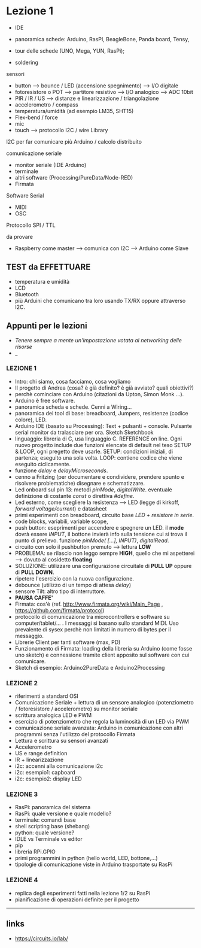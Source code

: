 # Lezione 1

* IDE
* panoramica schede: Arduino, RasPI, BeagleBone, Panda board, Tensy, 
* tour delle schede (UNO, Mega, YUN, RasPi);

* soldering

sensori
* button --> bounce / LED (accensione spegnimento) --> I/O digitale
* fotoresistore o POT --> partitore resistivo --> I/O analogico --> ADC 10bit
* PIR / IR / US --> distanze e linearizzazione / triangolazione
* accelerometro / compass
* temperatura/umidità (ad esempio LM35, SHT15)
* Flex-bend / force
* mic
* touch --> protocollo I2C / wire Library

I2C per far comunicare più Arduino / calcolo distribuito

comunicazione seriale
* monitor seriale (IDE Arduino)
* terminale
* altri software (Processing/PureData/Node-RED)
* Firmata

Software Serial
* MIDI
* OSC

Protocollo SPI / TTL

da provare
* Raspberry come master --> comunica con I2C --> Arduino come Slave

## TEST da EFFETTUARE
* temperatura e umidità
* LCD
* Bluetooth
* più Arduini che comunicano tra loro usando TX/RX oppure attraverso I2C.

## Appunti per le lezioni

* _Tenere sempre a mente un'impostazione votata al networking delle risorse_
* _

### LEZIONE 1
* Intro: chi siamo, cosa facciamo, cosa vogliamo
* Il progetto di Andrea (cosa? è già definito? è già avviato? quali obiettivi?)
* perchè cominciare con Arduino (citazioni da Upton, Simon Monk ...). 
* Arduino è free software. 
* panoramica scheda e schede. Cenni a Wiring...
* panoramica dei tool di base: breadboard, Jumpers, resistenze (codice colore), LED.
* Arduino IDE (basato su Processing): Text + pulsanti + console. Pulsante serial monitor da tralasciare per ora. Sketch Sketchbook
* linguaggio: libreria di C, usa linguaggio C. REFERENCE on line. Ogni nuovo progetto include due funzioni elencate di default nel teso SETUP & LOOP, ogni pregetto deve usarle. SETUP: condizioni iniziali, di partenza; eseguito una sola volta. LOOP: contiene codice che viene eseguito ciclicamente.
* funzione _delay_ e _delayMicroseconds_.
* cenno a Fritzing (per documentare e condividere, prendere spunto e risolvere problematiche) disegnare e schematizzare.
* Led onboard sul pin 13: metodi _pinMode_, _digitalWrite_. eventuale definizione di costante _const_ o direttiva _#define_. 
* Led esterno, come scegliere la resistenza --> LED (legge di kirkoff, _forward voltage/current_) e datasheet
* primi esperimenti con breadboard, circuito base _LED + resistore in serie_.
* code blocks, variabili, variable scope, 
* push button: eseprimenti per accendere e spegnere un LED. il **mode** dovrà essere _INPUT_, il bottone invierà info sulla tensione cui si trova il punto di prelievo. funzione _pinMode( [...], INPUT)_, _digitalRead_.
* circuito con solo il pushbutton premuto --> lettura **LOW**
* PROBLEMA: se rilascio non leggo sempre **HIGH**, quello che mi aspetterei --> dovuto al cosidetto **floating**
* SOLUZIONE: utilizzare una configurazione circuitale di **PULL UP** oppure di **PULL DOWN**. 
* ripetere l'esercizio con la nuova configurazione.
* debounce (utilizzo di un tempo di attesa _delay_)
* sensore Tilt: altro tipo di interruttore.
* **PAUSA CAFFE'**
* Firmata: cos'è (ref. http://www.firmata.org/wiki/Main_Page , https://github.com/firmata/protocol)
* protocollo di comunicazione tra microcontrollers e software su computer/tablet/... . I messaggi si basano sullo standard MIDI. Uso prevalente di sysex perchè non limitati in numero di bytes per il messaggio.
* Librerie Client per tanti software (max, PD)
* Funzionamento di Firmata: loading della libreria su Arduino (come fosse uno sketch) e connessione tramite client apposito sul software con cui comunicare.
* Sketch di esempio: Arduino2PureData e Arduino2Processing

### LEZIONE 2
* riferimenti a standard OSI
* Comunicazione Seriale + lettura di un sensore analogico (potenziometro / fotoresistore / accelerometro) su monitor seriale
* scrittura analogica LED e PWM
* esercizio di potenziometro che regola la luminosità di un LED via PWM
* comunicazione seriale avanzata: Arduino in comunicazione con altri programmi senza l'utilizzo del protocollo Firmata
* Lettura e scrittura su sensori avanzati
* Accelerometro
* US e range definition
* IR + linearizzazione
* i2c: accenni alla comunicazione i2c 
* i2c: esempio1: capboard
* i2c: esempio2: display LED

### LEZIONE 3
* RasPi: panoramica del sistema
* RasPi: quale versione e quale modello?
* terminale: comandi base
* shell scripting base (shebang)
* python: quale versione?
* IDLE vs Terminale vs editor
* pip
* libreria RPi.GPIO
* primi programmini in python (hello world, LED, bottone,...)
* tipologie di comunicazione viste in Arduino trasportate su RasPi

### LEZIONE 4
* replica degli esperimenti fatti nella lezione 1/2 su RasPi
* pianificazione di operazioni definite per il progetto

 --- 

## links
* https://circuits.io/lab/
